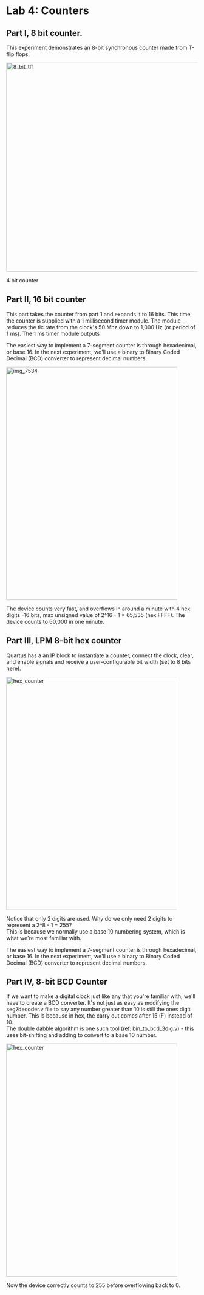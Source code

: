 
# Lab 4: Counters

## Part I, 8 bit counter.

This experiment demonstrates an 8-bit synchronous counter made from T-flip flops.

<img width="750" height="550" alt="8_bit_tff" src="https://github.com/user-attachments/assets/0167b9f6-673e-4100-9e65-69af22cb9d62" />


4 bit counter


## Part II, 16 bit counter

This part takes the counter from part 1 and expands it to 16 bits. This time, the counter is supplied with a 
1 millisecond timer module. The module reduces the tic rate from the clock's 50 Mhz down to 1,000 Hz (or period
of 1 ms). The 1 ms timer module outputs 

The easiest way to implement a 7-segment counter is through hexadecimal, or base 16. 
In the next experiment, we'll use a binary to Binary Coded Decimal (BCD) converter to represent
decimal numbers.


<img width="450" height="613" alt="img_7534" src="https://github.com/user-attachments/assets/cfc41cb9-841e-4af6-b649-42389da9a320" />

The device counts very fast, and overflows in around a minute with 4 hex digits -16 bits, max unsigned value of 2^16 - 1 = 65,535 (hex FFFF).
The device counts to 60,000 in one minute.


## Part III, LPM 8-bit hex counter

Quartus has a an IP block to instantiate a counter, connect the clock, clear, and enable signals and receive a
user-configurable bit width (set to 8 bits here).

<img width="450" height="613" alt="hex_counter" src="https://github.com/user-attachments/assets/551298e2-78b5-456d-a01b-461edf9e42cc" />

Notice that only 2 digits are used. Why do we only need 2 digits to represent a 2^8 - 1 = 255?  
This is because we normally use a base 10 numbering system, which is what we're most familiar with.

The easiest way to implement a 7-segment counter is through hexadecimal, or base 16. 
In the next experiment, we'll use a binary to Binary Coded Decimal (BCD) converter to represent
decimal numbers.

## Part IV, 8-bit BCD Counter

If we want to make a digital clock just like any that you're familiar with, we'll have to create a BCD converter. 
It's not just as easy as modifying the seg7decoder.v file to say any number greater than 10 is still the ones digit
number. This is because in hex, the carry out comes after 15 (F) instead of 10.  
The double dabble algorithm is one such tool (ref. bin_to_bcd_3dig.v) - this uses bit-shifting and adding to convert to
a base 10 number.

<img width="450" height="613" alt="hex_counter" src="https://github.com/user-attachments/assets/8e967b24-0512-4abc-962f-5fcf726c21af" />

Now the device correctly counts to 255 before overflowing back to 0. 

